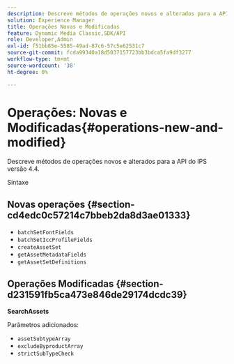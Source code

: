 ```yaml
---
description: Descreve métodos de operações novos e alterados para a API do IPS versão 4.4.
solution: Experience Manager
title: Operações Novas e Modificadas
feature: Dynamic Media Classic,SDK/API
role: Developer,Admin
exl-id: f51bb85e-5585-49ad-87c6-57c5e62531c7
source-git-commit: fcda99340a18d5037157723bb3bdca5fa9df3277
workflow-type: tm+mt
source-wordcount: '38'
ht-degree: 0%

---
```


# Operações: Novas e Modificadas{#operations-new-and-modified}

Descreve métodos de operações novos e alterados para a API do IPS versão 4.4.

Sintaxe

## Novas operações {#section-cd4edc0c57214c7bbeb2da8d3ae01333}

* `batchSetFontFields`
* `batchSetIccProfileFields`
* `createAssetSet`
* `getAssetMetadataFields`
* `getAssetSetDefinitions`

## Operações Modificadas {#section-d231591fb5ca473e846de29174dcdc39}

**SearchAssets**

Parâmetros adicionados:

* `assetSubtypeArray`
* `excludeByproductArray`
* `strictSubTypeCheck`
